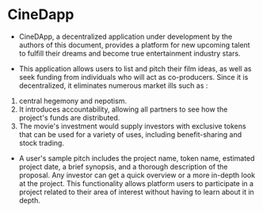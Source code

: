 # CineDapp

* CineDApp, a decentralized application under development by the authors of this document, provides a platform for new upcoming talent to fulfill their dreams and become true entertainment industry stars.

* This application allows users to list and pitch their film ideas, as well as seek funding from individuals who will act as co-producers. Since it is decentralized, it eliminates numerous market ills such as :
1. central hegemony and nepotism. 
1. It introduces accountability, allowing all partners to see how the project's funds are distributed. 
1. The movie's investment would supply investors with exclusive tokens that can be used for a variety of uses, including benefit-sharing and stock trading.

* A user's sample pitch includes the project name, token name, estimated project date, a brief synopsis, and a thorough description of the proposal. Any investor can get a quick overview or a more in-depth look at the project. This functionality allows platform users to participate in a project related to their area of interest without having to learn about it in depth.
